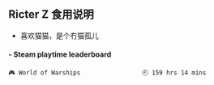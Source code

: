 ## Ricter Z 食用说明
- 喜欢猫猫，是个冇猫孤儿

<!-- steam-box start -->
#### - Steam playtime leaderboard
```text
🎮 World of Warships                 🕘 159 hrs 14 mins
```
<!-- Powered by https://github.com/YouEclipse/steam-box . -->
<!-- steam-box end -->
